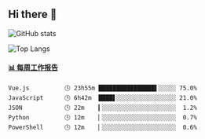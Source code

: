 ## Hi there 👋

![GitHub stats](https://github-readme-stats.orilight.top/api?username=orilights)

![Top Langs](https://github-readme-stats.orilight.top/api/top-langs/?username=orilights&layout=compact)

<!-- waka-box start -->
#### <a href="https://gist.github.com/92c8d5b388768c10efcba86e82b7c4fb" target="_blank">📊 每周工作报告</a>
```text
Vue.js          🕓 23h55m ████████████████▌░░░░░ 75.0%
JavaScript      🕓 6h42m  ████▋░░░░░░░░░░░░░░░░░ 21.0%
JSON            🕓 22m    ▎░░░░░░░░░░░░░░░░░░░░░  1.2%
Python          🕓 12m    ▏░░░░░░░░░░░░░░░░░░░░░  0.7%
PowerShell      🕓 12m    ▏░░░░░░░░░░░░░░░░░░░░░  0.6%
```
<!-- Powered by https://github.com/journey-ad/waka-box-go . -->
<!-- waka-box end -->

